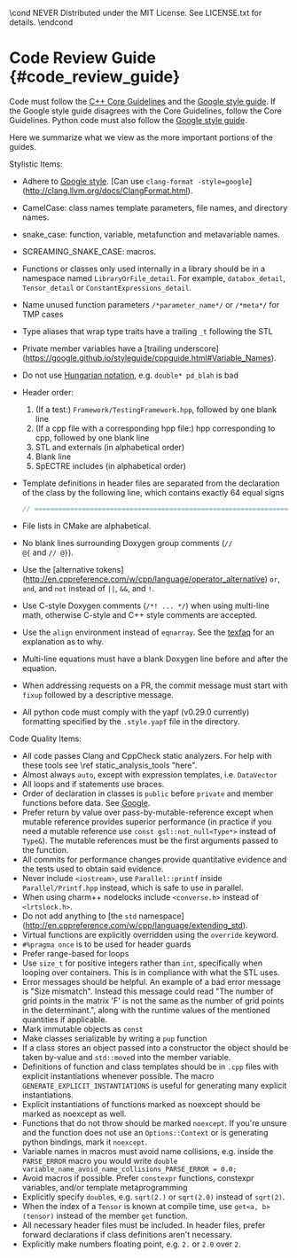 \cond NEVER
Distributed under the MIT License.
See LICENSE.txt for details.
\endcond
# Code Review Guide {#code_review_guide}

Code must follow the
<a href="https://github.com/isocpp/CppCoreGuidelines/blob/master/CppCoreGuidelines.md">C++ Core Guidelines</a>
and the [Google style guide](https://google.github.io/styleguide/cppguide.html).
If the Google style guide disagrees with the Core Guidelines, follow the Core
Guidelines. Python code must also follow the
[Google style guide](https://google.github.io/styleguide/pyguide.html).

Here we summarize what we view as the more important portions of the guides.

Stylistic Items:

* Adhere to [Google style](https://google.github.io/styleguide/cppguide.html).
  [Can use `clang-format -style=google`]
  (http://clang.llvm.org/docs/ClangFormat.html).
* CamelCase: class names template parameters, file names, and directory names.
* snake_case: function, variable, metafunction and metavariable names.
* SCREAMING_SNAKE_CASE: macros.
* Functions or classes only used internally in a library should be in a
  namespace named `LibraryOrFile_detail`. For example, `databox_detail`,
  `Tensor_detail` or `ConstantExpressions_detail`.
* Name unused function parameters `/*parameter_name*/` or `/*meta*/` for TMP
  cases
* Type aliases that wrap type traits have a trailing `_t` following the STL
* Private member variables have a [trailing underscore]
  (https://google.github.io/styleguide/cppguide.html#Variable_Names).
* Do not use
  [Hungarian notation](https://en.wikipedia.org/wiki/Hungarian_notation),
  e.g. `double* pd_blah` is bad
* Header order:
  1. (If a test:) `Framework/TestingFramework.hpp`, followed by one blank line
  2. (If a cpp file with a corresponding hpp file:) hpp corresponding to cpp,
     followed by one blank line
  3. STL and externals (in alphabetical order)
  4. Blank line
  5. SpECTRE includes (in alphabetical order)
* Template definitions in header files are separated from the declaration of
  the class by the following line, which contains exactly 64 equal signs
  ``` cpp
  // ================================================================
  ```

* File lists in CMake are alphabetical.
* No blank lines surrounding Doxygen group comments
  (<code>// \@{</code> and <code>// \@}</code>).
* Use the [alternative tokens]
  (http://en.cppreference.com/w/cpp/language/operator_alternative)
  `or`, `and`, and `not` instead of `||`, `&&`, and `!`.
* Use C-style Doxygen comments (`/*! ... */`) when using multi-line math,
  otherwise C-style and C++ style comments are accepted.
* Use the `align` environment instead of `eqnarray`. See the
  [texfaq](https://texfaq.org/FAQ-eqnarray) for an explanation as to why.
* Multi-line equations must have a blank Doxygen line before and after the
  equation.
* When addressing requests on a PR, the commit message must start with
  `fixup` followed by a descriptive message.
* All python code must comply with the yapf (v0.29.0 currently) formatting
  specified by the `.style.yapf` file in the directory.

Code Quality Items:

* All code passes Clang and CppCheck static analyzers. For help
  with these tools see \ref static_analysis_tools "here".
* Almost always `auto`, except with expression templates, i.e. `DataVector`
* All loops and if statements use braces.
* Order of declaration in classes is `public` before `private` and member
  functions before data. See
  [Google](https://google.github.io/styleguide/cppguide.html#Declaration_Order).
* Prefer return by value over pass-by-mutable-reference except when mutable
  reference provides superior performance (in practice if you need a mutable
  reference use `const gsl::not_null<Type*>` instead of `Type&`). The mutable
  references must be the first arguments passed to the function.
* All commits for performance changes provide quantitative evidence and the
  tests used to obtain said evidence.
* Never include `<iostream>`, use `Parallel::printf` inside
  `Parallel/Printf.hpp` instead, which is safe to use in parallel.
* When using charm++ nodelocks include `<converse.h>` instead of `<lrtslock.h>`.
* Do not add anything to [the `std` namespace]
  (http://en.cppreference.com/w/cpp/language/extending_std).
* Virtual functions are explicitly overridden using the `override` keyword.
* `#%pragma once` is to be used for header guards
* Prefer range-based for loops
* Use `size_t` for positive integers rather than `int`, specifically when
  looping over containers. This is in compliance with what the STL uses.
* Error messages should be helpful. An example of a bad error message is "Size
  mismatch". Instead this message could read "The number of grid points in the
  matrix 'F' is not the same as the number of grid points in the determinant.",
  along with the runtime values of the mentioned quantities if applicable.
* Mark immutable objects as `const`
* Make classes serializable by writing a `pup` function
* If a class stores an object passed into a constructor the object should
  be taken by-value and `std::move`d into the member variable.
* Definitions of function and class templates should be in `.cpp` files with
  explicit instantiations whenever possible. The macro
  `GENERATE_EXPLICIT_INSTANTIATIONS` is useful for generating many
  explicit instantiations.
* Explicit instantiations of functions marked as noexcept should be marked
  as noexcept as well.
* Functions that do not throw should be marked `noexcept`. If you're unsure
  and the function does not use an `Options::Context` or is generating python
  bindings, mark it `noexcept`.
* Variable names in macros must avoid name collisions, e.g. inside the
  `PARSE_ERROR` macro you would write
  `double variable_name_avoid_name_collisions_PARSE_ERROR = 0.0;`
* Avoid macros if possible. Prefer `constexpr` functions, constexpr
  variables, and/or template metaprogramming
* Explicitly specify `double`s, e.g. `sqrt(2.)` or `sqrt(2.0)` instead of
  `sqrt(2)`.
* When the index of a `Tensor` is known at compile time, use
  `get<a, b>(tensor)` instead of the member `get` function.
* All necessary header files must be included. In header files, prefer
  forward declarations if class definitions aren't necessary.
* Explicitly make numbers floating point, e.g. `2.` or `2.0` over `2`.
